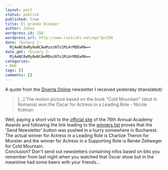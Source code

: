 ```yaml
---
layout: post
status: publish
published: true
title: El grande blooper
author: János
wordpress_id: 258
wordpress_url: http://www.rusiczki.net/wp/?p=258
date: !binary |-
  MjAwNC0wMy0wNCAwMzozNTo1MiArMDEwMA==
date_gmt: !binary |-
  MjAwNC0wMy0wNCAwMDozNTo1MiArMDEwMA==
categories:
- Web
tags: []
comments: []
---
```

<p>A quote from the <a href="http://www.dol.ro">Diverta Online</a> newsletter I received yesterday (translated):</p>
<blockquote><p>[...] The motion picture based on the book "Cold Mountain" (shot in Romania) won the Oscar for Actress in a Leading Role - Nicole Kidman</p></blockquote>
<p>Well, paying a short visit to the <a href="http://www.oscar.com">official site</a> of the 76th Annual Academy Awards and following the link leading to the <a href="http://www.oscar.com/oscarnight/winners/index.html">winners list</a> proves that the 'Send Newsletter' button was pushed in a hurry somewhere in Bucharest. The actual winner for Actress in a Leading Role is Charlize Theron for Monster and the winner for Actress in a Supporting Role is Ren&eacute;e Zellweger for Cold Mountain.<br />
Conclusion? Don't send out newsletters containing infos based on bits you remember from last night when you watched that Oscar show but in the meantime had some beers with your friends...</p>
